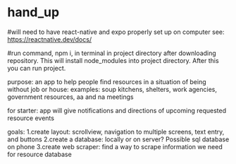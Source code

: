 # hand_up

#will need to have react-native and expo properly set up on computer see: https://reactnative.dev/docs/

#run command, npm i, in terminal in project directory after downloading repository. This will install node_modules into project directory. After this you can run project.

purpose: an app to help people find resources in a situation of being without job or house: examples: soup kitchens, shelters, work agencies, government resources, aa and na meetings

for starter: app will give notifications and directions of upcoming requested resource events

goals: 1.create layout: scrollview, navigation to multiple screens, text entry, and buttons 2.create a database: locally or on server? Possible sql database on phone 3.create web scraper: find a way to scrape information we need for resource database
